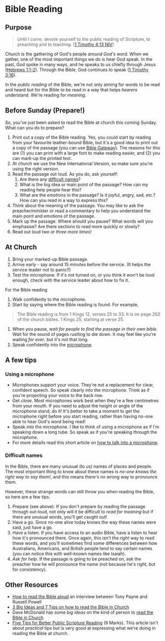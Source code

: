 # Bible Reading

## Purpose

> Until I come, devote yourself to the public reading of Scripture, to preaching and to teaching. \([1 Timothy 4:13 NIV](https://ref.ly/1Tim4.13)\)

Church is the gathering of God's people _around God's word_. When we gather, one of the most important things we do is hear God speak. In the past, God spoke in many ways, and he speaks to us chiefly through Jesus \([Hebrews 1:1-2](https://ref.ly/Heb1.1-2)\). Through the Bible, God continues to speak \([1 Timothy 3:16](https://ref.ly/1Tim3.16)\).

In the _public reading_ of the Bible, we're not only aiming for words to be read and heard but for the Bible to be read in a way that helps _hearers_ understand. We're reading for _meaning_.

## Before Sunday \(Prepare!\)

So, you've just been asked to read the Bible at church this coming Sunday. What can you do to prepare?

1. Print out a copy of the Bible reading. Yes, you could start by reading from your favourite leather-bound Bible, but it's a good idea to print out a copy of the passage \(you can use [Bible Gateway\)](https://www.biblegateway.com/versions/New-International-Version-NIV-Bible/#booklist). The reasons for this are \(1\) you can print with a large font to make reading easier, and \(2\) you can mark-up the printed text.
2. At church we use the New International Version, so make sure you're using the right version.
3. Read the passage out loud. As you do, ask yourself:
   1. Are there any [difficult names](bible-reading.md#difficult-names)?
   2. What is the big idea or main point of the passage? How can my reading help people hear this?
   3. What are the _emotions_ in the passage? Is it joyful, angry, sad, etc.? How can you read in a way to express this?
4. Think about the meaning of the passage. You may like to ask the preacher/minister or read a commentary to help you understand the main point and emotions of the passage.
5. Mark up the passage. Where should you pause? What words will you emphasise? Are there sections to read more quickly or slowly?
6. Read out loud _two or three more times_!

## At Church

1. Bring your marked-up Bible passage.
2. Arrive early - say around 15 minutes before the service. \(It helps the service leader not to panic!!\)
3. Test the microphone. If it's not turned on, or you think it won't be loud enough, check with the service leader about how to fix it.

For the Bible reading

1. Walk confidently to the microphone.
2. Start by saying where the Bible reading is found. For example, 

> The Bible reading is from 1 Kings 12, verses 25 to 33. It is on page 262 of the church bibles. 1 Kings 25, starting at verse 25.

1. When you pause, _wait for people to find the passage in their own bible_. Wait for the sound of pages rustling to die down. It may feel like you're waiting _for ever_, but it's not that long.
2. Speak confidently into the [microphone](bible-reading.md#using-a-microphone).

## A few tips

### Using a microphone

* Microphones _support_ your voice. They're not a replacement for clear, confident speech. So speak clearly into the microphone. Think as if you're projecting your voice to the back row.
* Get _close_. Most microphones work best when they're a few centimetres from your mouth. If you need to adjust the height or angle of the microphone stand, do it! It's better to take a moment to get the microphone right before you start reading, rather than having no-one able to hear God's word being read!
* Speak _into_ the microphone. I like to think of using a microphone as if I'm speaking down a long tube. So speak as if you're speaking _through_ the microphone.
* For more details read this short article on [how to talk into a microphone](https://www.lifehacker.com.au/2019/07/how-to-talk-into-a-microphone/).

### Difficult names

In the Bible, there are many unusual \(to us\) names of places and people. The most important thing to know about these names is _no-one knows the right way to say them!_, and this means there's no wrong way to pronounce them.

However, these strange words can still throw you when reading the Bible, so here are a few tips.

1. Prepare \(see above\). If you don't prepare by reading the passage through out-loud, not only will it be difficult to _read for meaning_ but if there are unusual words, you'll get caught out!
2. Have a go. Since no-one alive today knows the way these names were said, just have a go.
3. Have a listen. If you have access to an audio Bible, have a listen to hear how it's pronounced there. Once again, this isn't the _right_ way to read these words, and you'll sometimes find some differences between how Australians, Americans, and British people tend to say certain names \(you can notice this with well-known names like Isaiah\).
4. _Ask for help_. If the passage is going to be preached on, ask the preacher how he will pronounce the name \(not because he's right, but for consistency\).

## Other Resources

* [How to read the Bible aloud](http://matthiasmedia.com/briefing/2011/10/how-to-read-the-bible-aloud/) an interview between Tony Payne and Russell Powell
* [3 Big Ideas and 7 Tips on how to read the Bible in Church](http://gotherefor.com/offer.php?intid=28573)
* Dave McDonald has some _big ideas_ on the kind of person to [read the Bible in Church](https://au.thegospelcoalition.org/article/reading-the-bible-in-church/)
* [Five Tips for Better Public Scripture Reading](https://www.9marks.org/article/five-tips-for-better-public-scripture-readings/) \(9 Marks\). This article isn't about _practical_ tips but is very good at expressing what we're doing in reading the Bible at church.

